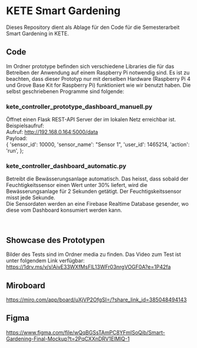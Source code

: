 # KETE Smart Gardening

Dieses Repository dient als Ablage für den Code für die Semesterarbeit Smart Gardening in KETE. 

## Code
Im Ordner prototype befinden sich verschiedene Libraries die für das Betreiben der Anwendung auf einem Raspberry Pi notwendig sind.
Es ist zu beachten, dass dieser Prototyp nur mit derselben Hardware (Raspberry Pi 4 und Grove Base Kit for Raspberry Pi) funktioniert wie wir benutzt haben.
Die selbst geschriebenen Programme sind folgende:

### kete_controller_prototype_dashboard_manuell.py
Öffnet einen Flask REST-API Server der im lokalen Netz erreichbar ist. <br>
Beispielsaufruf: <br>
Aufruf: http://192.168.0.164:5000/data <br>
Payload: <br>
{
  'sensor_id': 10000,
  'sensor_name': "Sensor 1",
  'user_id': 1465214,
  'action': 'run',
};

### kete_controller_dashboard_automatic.py
Betreibt die Bewässerungsanlage automatisch. Das heisst, dass sobald der Feuchtigkeitssensor einen Wert unter 30% liefert, wird die Bewässerungsanlage für 2 Sekunden getätigt. Der Feuchtigskeitssensor misst jede Sekunde. <br>
Die Sensordaten werden an eine Firebase Realtime Database gesender, wo diese vom Dashboard konsumiert werden kann.

<br>



## Showcase des Prototypen
Bilder des Tests sind im Ordner media zu finden.
Das Video zum Test ist unter folgendem Link verfügbar: https://1drv.ms/v/s!AivE33WXfMsFlL13WFr03nrgVOGF0A?e=1P42fa

## Miroboard
https://miro.com/app/board/uXjVP2OfgSI=/?share_link_id=385048494143

## Figma
https://www.figma.com/file/wQqBGSsTAmPC8YFmISoQib/Smart-Gardening-Final-Mockup?t=2PqCXXnDRV1ElMlQ-1
